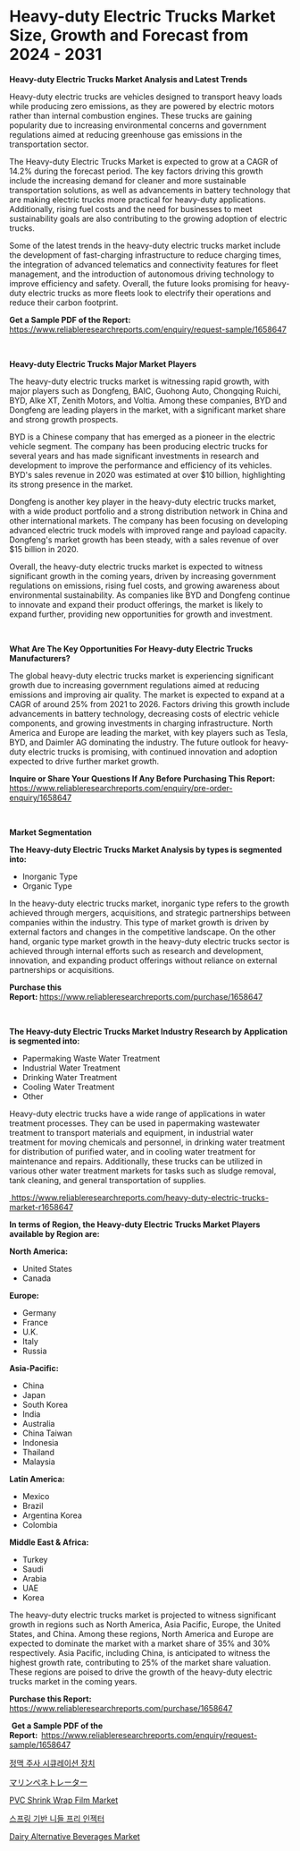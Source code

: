 <p><h1>Heavy-duty Electric Trucks Market Size, Growth and Forecast from 2024 - 2031</h1></p><p><strong>Heavy-duty Electric Trucks Market Analysis and Latest Trends</strong></p>
<p><p>Heavy-duty electric trucks are vehicles designed to transport heavy loads while producing zero emissions, as they are powered by electric motors rather than internal combustion engines. These trucks are gaining popularity due to increasing environmental concerns and government regulations aimed at reducing greenhouse gas emissions in the transportation sector.</p><p>The Heavy-duty Electric Trucks Market is expected to grow at a CAGR of 14.2% during the forecast period. The key factors driving this growth include the increasing demand for cleaner and more sustainable transportation solutions, as well as advancements in battery technology that are making electric trucks more practical for heavy-duty applications. Additionally, rising fuel costs and the need for businesses to meet sustainability goals are also contributing to the growing adoption of electric trucks.</p><p>Some of the latest trends in the heavy-duty electric trucks market include the development of fast-charging infrastructure to reduce charging times, the integration of advanced telematics and connectivity features for fleet management, and the introduction of autonomous driving technology to improve efficiency and safety. Overall, the future looks promising for heavy-duty electric trucks as more fleets look to electrify their operations and reduce their carbon footprint.</p></p>
<p><strong>Get a Sample PDF of the Report:&nbsp;</strong> <a href="https://www.reliableresearchreports.com/enquiry/request-sample/1658647">https://www.reliableresearchreports.com/enquiry/request-sample/1658647</a></p>
<p>&nbsp;</p>
<p><strong>Heavy-duty Electric Trucks Major Market Players</strong></p>
<p><p>The heavy-duty electric trucks market is witnessing rapid growth, with major players such as Dongfeng, BAIC, Guohong Auto, Chongqing Ruichi, BYD, Alke XT, Zenith Motors, and Voltia. Among these companies, BYD and Dongfeng are leading players in the market, with a significant market share and strong growth prospects.</p><p>BYD is a Chinese company that has emerged as a pioneer in the electric vehicle segment. The company has been producing electric trucks for several years and has made significant investments in research and development to improve the performance and efficiency of its vehicles. BYD's sales revenue in 2020 was estimated at over $10 billion, highlighting its strong presence in the market.</p><p>Dongfeng is another key player in the heavy-duty electric trucks market, with a wide product portfolio and a strong distribution network in China and other international markets. The company has been focusing on developing advanced electric truck models with improved range and payload capacity. Dongfeng's market growth has been steady, with a sales revenue of over $15 billion in 2020.</p><p>Overall, the heavy-duty electric trucks market is expected to witness significant growth in the coming years, driven by increasing government regulations on emissions, rising fuel costs, and growing awareness about environmental sustainability. As companies like BYD and Dongfeng continue to innovate and expand their product offerings, the market is likely to expand further, providing new opportunities for growth and investment.</p></p>
<p>&nbsp;</p>
<p><strong>What Are The Key Opportunities For Heavy-duty Electric Trucks Manufacturers?</strong></p>
<p><p>The global heavy-duty electric trucks market is experiencing significant growth due to increasing government regulations aimed at reducing emissions and improving air quality. The market is expected to expand at a CAGR of around 25% from 2021 to 2026. Factors driving this growth include advancements in battery technology, decreasing costs of electric vehicle components, and growing investments in charging infrastructure. North America and Europe are leading the market, with key players such as Tesla, BYD, and Daimler AG dominating the industry. The future outlook for heavy-duty electric trucks is promising, with continued innovation and adoption expected to drive further market growth.</p></p>
<p><strong>Inquire or Share Your Questions If Any Before Purchasing This Report:</strong> <a href="https://www.reliableresearchreports.com/enquiry/pre-order-enquiry/1658647">https://www.reliableresearchreports.com/enquiry/pre-order-enquiry/1658647</a></p>
<p>&nbsp;</p>
<p><strong>Market Segmentation</strong></p>
<p><strong>The Heavy-duty Electric Trucks Market Analysis by types is segmented into:</strong></p>
<p><ul><li>Inorganic Type</li><li>Organic Type</li></ul></p>
<p><p>In the heavy-duty electric trucks market, inorganic type refers to the growth achieved through mergers, acquisitions, and strategic partnerships between companies within the industry. This type of market growth is driven by external factors and changes in the competitive landscape. On the other hand, organic type market growth in the heavy-duty electric trucks sector is achieved through internal efforts such as research and development, innovation, and expanding product offerings without reliance on external partnerships or acquisitions.</p></p>
<p><strong>Purchase this Report:&nbsp;</strong><a href="https://www.reliableresearchreports.com/purchase/1658647">https://www.reliableresearchreports.com/purchase/1658647</a></p>
<p>&nbsp;</p>
<p><strong>The Heavy-duty Electric Trucks Market Industry Research by Application is segmented into:</strong></p>
<p><ul><li>Papermaking Waste Water Treatment</li><li>Industrial Water Treatment</li><li>Drinking Water Treatment</li><li>Cooling Water Treatment</li><li>Other</li></ul></p>
<p><p>Heavy-duty electric trucks have a wide range of applications in water treatment processes. They can be used in papermaking wastewater treatment to transport materials and equipment, in industrial water treatment for moving chemicals and personnel, in drinking water treatment for distribution of purified water, and in cooling water treatment for maintenance and repairs. Additionally, these trucks can be utilized in various other water treatment markets for tasks such as sludge removal, tank cleaning, and general transportation of supplies.</p></p>
<p><a href="https://www.reliableresearchreports.com/heavy-duty-electric-trucks-market-r1658647">&nbsp;https://www.reliableresearchreports.com/heavy-duty-electric-trucks-market-r1658647</a></p>
<p><strong>In terms of Region, the Heavy-duty Electric Trucks Market Players available by Region are:</strong></p>
<p>
    <p> <strong> North America: </strong>
        <ul>
            <li>United States</li>
            <li>Canada</li>
        </ul>
        </p> 
    <p> <strong> Europe: </strong>
        <ul>
            <li>Germany</li>
            <li>France</li>
            <li>U.K.</li>
            <li>Italy</li>
            <li>Russia</li>
        </ul>
        </p> 
    <p> <strong> Asia-Pacific: </strong>
        <ul>
            <li>China</li>
            <li>Japan</li>
            <li>South Korea</li>
            <li>India</li>
            <li>Australia</li>
            <li>China Taiwan</li>
            <li>Indonesia</li>
            <li>Thailand</li>
            <li>Malaysia</li>
        </ul>
        </p> 
    <p> <strong> Latin America: </strong>
        <ul>
            <li>Mexico</li>
            <li>Brazil</li>
            <li>Argentina Korea</li>
            <li>Colombia</li>
        </ul>
        </p> 
    <p> <strong> Middle East & Africa: </strong>
        <ul>
            <li>Turkey</li>
            <li>Saudi</li>
            <li>Arabia</li>
            <li>UAE</li>
            <li>Korea</li>
        </ul>
    </p>
    </p>
<p><p>The heavy-duty electric trucks market is projected to witness significant growth in regions such as North America, Asia Pacific, Europe, the United States, and China. Among these regions, North America and Europe are expected to dominate the market with a market share of 35% and 30% respectively. Asia Pacific, including China, is anticipated to witness the highest growth rate, contributing to 25% of the market share valuation. These regions are poised to drive the growth of the heavy-duty electric trucks market in the coming years.</p></p>
<p><strong>Purchase this Report: </strong><a href="https://www.reliableresearchreports.com/purchase/1658647">https://www.reliableresearchreports.com/purchase/1658647</a></p>
<p>&nbsp;<strong>Get a Sample PDF of the Report:&nbsp;&nbsp;</strong><a href="https://www.reliableresearchreports.com/enquiry/request-sample/1658647">https://www.reliableresearchreports.com/enquiry/request-sample/1658647</a></p>
<p><strong></strong></p>
<p><p><a href="https://github.com/xvz497517413/Market-Research-Report-List-2/blob/main/7854463101136.md">정맥 주사 시큐레이션 장치</a></p><p><a href="https://github.com/SkylarDaniel70/Market-Research-Report-List-1/blob/main/868582095998.md">マリンペネトレーター</a></p><p><a href="https://www.linkedin.com/pulse/pvc-shrink-wrap-film-market-trends-forecast-competitive-analysis-v0kaf?trackingId=pfLdGqPprXcCFRghPWNsBQ%3D%3D">PVC Shrink Wrap Film Market</a></p><p><a href="https://github.com/vskv4779xr1/Market-Research-Report-List-2/blob/main/3241193101137.md">스프링 기반 니들 프리 인젝터</a></p><p><a href="https://www.linkedin.com/pulse/dairy-alternative-beverages-market-insight-trends-growth-forecasted-lfj4f?trackingId=E%2B9LJC1ZsJQjtPIaYJs%2BFg%3D%3D">Dairy Alternative Beverages Market</a></p></p>